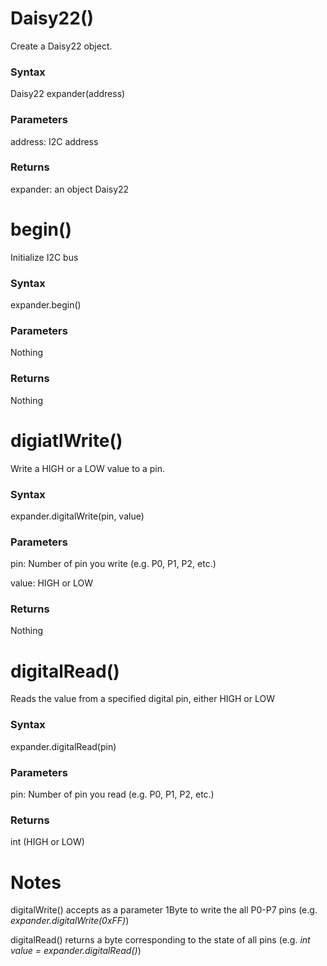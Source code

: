 # Daisy22()

Create a Daisy22 object.

### Syntax

Daisy22 expander(address)

### Parameters

address: I2C address

### Returns

expander: an object Daisy22

# begin()

Initialize I2C bus

### Syntax

expander.begin()

### Parameters

Nothing

### Returns

Nothing

# digiatlWrite()

Write a HIGH or a LOW value to a pin.

### Syntax

expander.digitalWrite(pin, value)

### Parameters

pin: Number of pin you write (e.g. P0, P1, P2, etc.)

value: HIGH or LOW

### Returns

Nothing

# digitalRead()

Reads the value from a specified digital pin, either HIGH or LOW

### Syntax

expander.digitalRead(pin)

### Parameters

pin: Number of pin you read (e.g. P0, P1, P2, etc.)

### Returns

int (HIGH or LOW)

# Notes

digitalWrite() accepts as a parameter 1Byte to write the all P0-P7 pins (e.g. *expander.digitalWrite(0xFF)*)

digitalRead() returns a byte corresponding to the state of all pins (e.g. *int value = expander.digitalRead()*)
